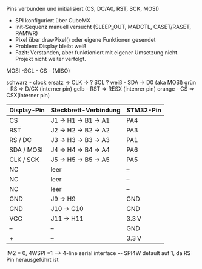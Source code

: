 Pins verbunden und initialisiert (CS, DC/A0, RST, SCK, MOSI)
  - SPI konfiguriert über CubeMX
  - Init-Sequenz manuell versucht (SLEEP_OUT, MADCTL, CASET/RASET, RAMWR)
  - Pixel über drawPixel() oder eigene Funktionen gesendet
- Problem: Display bleibt weiß
- Fazit: Verstanden, aber funktioniert mit eigener Umsetzung nicht. Projekt nicht weiter verfolgt.


MOSI -SCL - CS - (MISO)

schwarz - clock ersatz ->  CLK => ? SCL ?
weiß - SDA => D0 (aka MOSI)
grün - RS => D/CX (interner pin)
gelb - RST => RESX (intenrer pin) 
orange - CS => CSX(interner pin)

| Display-Pin | Steckbrett-Verbindung | STM32-Pin |
|------------|---------------------|-----------|
| CS         | J1 → H1 → B1 → A1  | PA4       |
| RST        | J2 → H2 → B2 → A2  | PA3       |
| RS / DC    | J3 → H3 → B3 → A3  | PA1       |
| SDA / MOSI | J4 → H4 → B4 → A4  | PA6       |
| CLK / SCK  | J5 → H5 → B5 → A5  | PA5       |
| NC         | leer                | –         |
| NC         | leer                | –         |
| NC         | leer                | –         |
| GND        | J9 → H9             | GND       |
| GND        | J10 → G10           | GND       |
| VCC        | J11 → H11           | 3.3 V     |
| –          | –                   | GND       |
| +          | –                   | 3.3 V     |
IM2 = 0, 4WSPI =1  --> 4-line serial interface  -- SPI4W default auf 1, da RS Pin herausgeführt ist